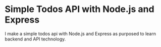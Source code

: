 # Simple Todos API with Node.js and Express

I make a simple todos api with Node.js and Express as purposed to learn backend and API technology.